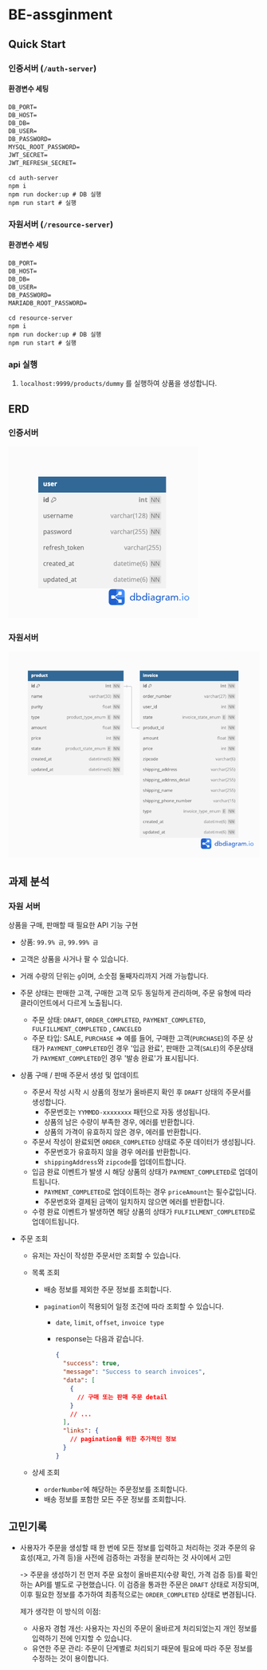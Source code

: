# BE-assginment

## Quick Start

### 인증서버 (`/auth-server`)

#### 환경변수 세팅

```
DB_PORT=
DB_HOST=
DB_DB=
DB_USER=
DB_PASSWORD=
MYSQL_ROOT_PASSWORD=
JWT_SECRET=
JWT_REFRESH_SECRET=
```

```
cd auth-server
npm i
npm run docker:up # DB 실행
npm run start # 실행
```

### 자원서버 (`/resource-server`)

#### 환경변수 세팅

```
DB_PORT=
DB_HOST=
DB_DB=
DB_USER=
DB_PASSWORD=
MARIADB_ROOT_PASSWORD=
```

```
cd resource-server
npm i
npm run docker:up # DB 실행
npm run start # 실행
```

### api 실행

1. `localhost:9999/products/dummy` 를 실행하여 상품을 생성합니다.

## ERD

### 인증서버

![인증서버ERD](/erd/authERD.png)

### 자원서버

![자원서버ERD](/erd/resourceERD.png)

## 과제 분석

### 자원 서버

상품을 구매, 판매할 때 필요한 API 기능 구현

- 상품: `99.9% 금`, `99.99% 금`

- 고객은 상품을 사거나 팔 수 있습니다.
- 거래 수량의 단위는 `g`이며, 소숫점 둘째자리까지 거래 가능합니다.
- 주문 상태는 판매한 고객, 구매한 고객 모두 동일하게 관리하며, 주문 유형에 따라 클라이언트에서 다르게 노출됩니다.

  - 주문 상태: `DRAFT`, `ORDER_COMPLETED`, `PAYMENT_COMPLETED`, `FULFILLMENT_COMPLETED` , `CANCELED`
  - 주문 타입: SALE, `PURCHASE`
    => 예를 들어, 구매한 고객(`PURCHASE`)의 주문 상태가 `PAYMENT_COMPLETED`인 경우 '입금 완료', 판매한 고객(`SALE`)의 주문상태가 `PAYMENT_COMPLETED`인 경우 '발송 완료'가 표시됩니다.

- 상품 구매 / 판매 주문서 생성 및 업데이트

  - 주문서 작성 시작 시 상품의 정보가 올바른지 확인 후 `DRAFT` 상태의 주문서를 생성합니다.
    - 주문번호는 `YYMMDD-xxxxxxxx` 패턴으로 자동 생성됩니다.
    - 상품의 남은 수량이 부족한 경우, 에러를 반환합니다.
    - 상품의 가격이 유효하지 않은 경우, 에러를 반환합니다.
  - 주문서 작성이 완료되면 `ORDER_COMPLETED` 상태로 주문 데이터가 생성됩니다.
    - 주문번호가 유효하지 않을 경우 에러를 반환합니다.
    - `shippingAddress`와 `zipcode`를 업데이트합니다.
  - 입금 완료 이벤트가 발생 시 해당 상품의 상태가 `PAYMENT_COMPLETED`로 업데이트됩니다.
    - `PAYMENT_COMPLETED`로 업데이트하는 경우 `priceAmount`는 필수값입니다.
    - 주문번호와 결제된 금액이 일치하지 않으면 에러를 반환합니다.
  - 수령 완료 이벤트가 발생하면 해당 상품의 상태가 `FULFILLMENT_COMPLETED`로 업데이트됩니다.

- 주문 조회

  - 유저는 자신이 작성한 주문서만 조회할 수 있습니다.
  - 목록 조회

    - 배송 정보를 제외한 주문 정보를 조회합니다.
    - `pagination`이 적용되어 일정 조건에 따라 조회할 수 있습니다.

      - `date`, `limit`, `offset`, `invoice type`
      - response는 다음과 같습니다.

        ```json
        {
          "success": true,
          "message": "Success to search invoices",
          "data": [
            {
              // 구매 또는 판매 주문 detail
            }
            // ...
          ],
          "links": {
            // pagination을 위한 추가적인 정보
          }
        }
        ```

  - 상세 조회
    - `orderNumber`에 해당하는 주문정보를 조회합니다.
    - 배송 정보를 포함한 모든 주문 정보를 조회합니다.

## 고민기록

- 사용자가 주문을 생성할 때 한 번에 모든 정보를 입력하고 처리하는 것과 주문의 유효성(재고, 가격 등)을 사전에 검증하는 과정을 분리하는 것 사이에서 고민

  -> 주문을 생성하기 전 먼저 주문 요청이 올바른지(수량 확인, 가격 검증 등)를 확인하는 API를 별도로 구현했습니다. 이 검증을 통과한 주문은 `DRAFT` 상태로 저장되며, 이후 필요한 정보를 추가하여 최종적으로는 `ORDER_COMPLETED` 상태로 변경됩니다.

  제가 생각한 이 방식의 이점:

  - 사용자 경험 개선: 사용자는 자신의 주문이 올바르게 처리되었는지 개인 정보를 입력하기 전에 인지할 수 있습니다.
  - 유연한 주문 관리: 주문이 단계별로 처리되기 때문에 필요에 따라 주문 정보를 수정하는 것이 용이합니다.
